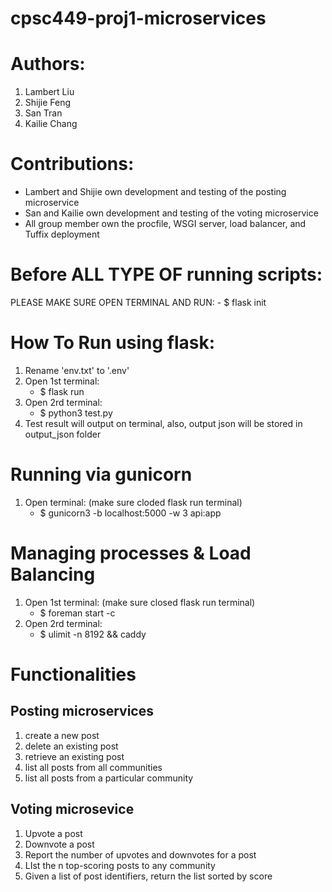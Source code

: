 # cpsc449-proj1-microservices

# Authors:
1. Lambert Liu
2. Shijie Feng
3. San Tran
4. Kailie Chang

# Contributions:
- Lambert and Shijie own development and testing of the posting microservice
- San and Kailie own development and testing of the voting microservice
- All group member own the procfile, WSGI server, load balancer, and Tuffix deployment

# Before ALL TYPE OF running scripts:
PLEASE MAKE SURE OPEN TERMINAL AND RUN:
    - $ flask init
    
# How To Run using flask:
1. Rename 'env.txt' to '.env'
2. Open 1st terminal: 
    - $ flask run
3. Open 2rd terminal:
    - $ python3 test.py
4. Test result will output on terminal, also, output json will be stored in output_json folder

# Running via gunicorn
1. Open terminal: (make sure cloded flask run terminal)
    - $ gunicorn3 -b localhost:5000 -w 3 api:app

# Managing processes & Load Balancing
1. Open 1st terminal: (make sure closed flask run terminal)
    - $ foreman start -c
2. Open 2rd terminal: 
    - $ ulimit -n 8192 && caddy

# Functionalities 
## Posting microservices
1. create a new post
2. delete an existing post
3. retrieve an existing post
4. list all posts from all communities
5. list all posts from a particular community

## Voting microsevice
1. Upvote a post
2. Downvote a post
3. Report the number of upvotes and downvotes for a post
4. LIst the n top-scoring posts to any community
5. Given a list of post identifiers, return the list sorted by score
